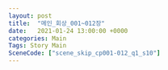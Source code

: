 ```yaml
---
layout: post
title:  "메인_회상_001~012장"
date:   2021-01-24 13:00:00 +0000
categories: Main
Tags: Story Main
SceneCode: ["scene_skip_cp001-012_q1_s10"]
---
```

